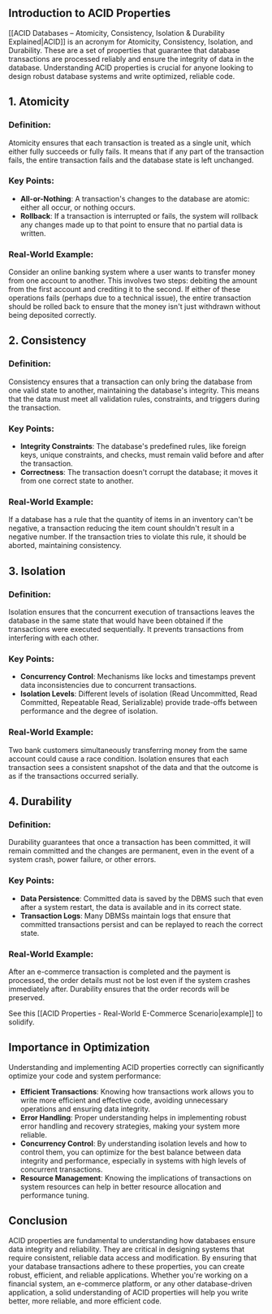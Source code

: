 ## Introduction to ACID Properties

[[ACID Databases – Atomicity, Consistency, Isolation & Durability Explained|ACID]] is an acronym for Atomicity, Consistency, Isolation, and Durability. These are a set of properties that guarantee that database transactions are processed reliably and ensure the integrity of data in the database. Understanding ACID properties is crucial for anyone looking to design robust database systems and write optimized, reliable code.

## 1. Atomicity

### Definition:
Atomicity ensures that each transaction is treated as a single unit, which either fully succeeds or fully fails. It means that if any part of the transaction fails, the entire transaction fails and the database state is left unchanged.

### Key Points:
- **All-or-Nothing**: A transaction's changes to the database are atomic: either all occur, or nothing occurs.
- **Rollback**: If a transaction is interrupted or fails, the system will rollback any changes made up to that point to ensure that no partial data is written.

### Real-World Example:
Consider an online banking system where a user wants to transfer money from one account to another. This involves two steps: debiting the amount from the first account and crediting it to the second. If either of these operations fails (perhaps due to a technical issue), the entire transaction should be rolled back to ensure that the money isn't just withdrawn without being deposited correctly.

## 2. Consistency

### Definition:
Consistency ensures that a transaction can only bring the database from one valid state to another, maintaining the database's integrity. This means that the data must meet all validation rules, constraints, and triggers during the transaction.

### Key Points:
- **Integrity Constraints**: The database's predefined rules, like foreign keys, unique constraints, and checks, must remain valid before and after the transaction.
- **Correctness**: The transaction doesn't corrupt the database; it moves it from one correct state to another.

### Real-World Example:
If a database has a rule that the quantity of items in an inventory can't be negative, a transaction reducing the item count shouldn't result in a negative number. If the transaction tries to violate this rule, it should be aborted, maintaining consistency.

## 3. Isolation

### Definition:
Isolation ensures that the concurrent execution of transactions leaves the database in the same state that would have been obtained if the transactions were executed sequentially. It prevents transactions from interfering with each other.

### Key Points:
- **Concurrency Control**: Mechanisms like locks and timestamps prevent data inconsistencies due to concurrent transactions.
- **Isolation Levels**: Different levels of isolation (Read Uncommitted, Read Committed, Repeatable Read, Serializable) provide trade-offs between performance and the degree of isolation.

### Real-World Example:
Two bank customers simultaneously transferring money from the same account could cause a race condition. Isolation ensures that each transaction sees a consistent snapshot of the data and that the outcome is as if the transactions occurred serially.

## 4. Durability

### Definition:
Durability guarantees that once a transaction has been committed, it will remain committed and the changes are permanent, even in the event of a system crash, power failure, or other errors.

### Key Points:
- **Data Persistence**: Committed data is saved by the DBMS such that even after a system restart, the data is available and in its correct state.
- **Transaction Logs**: Many DBMSs maintain logs that ensure that committed transactions persist and can be replayed to reach the correct state.

### Real-World Example:
After an e-commerce transaction is completed and the payment is processed, the order details must not be lost even if the system crashes immediately after. Durability ensures that the order records will be preserved.

See this [[ACID Properties - Real-World E-Commerce Scenario|example]] to solidify.
## Importance in Optimization

Understanding and implementing ACID properties correctly can significantly optimize your code and system performance:

- **Efficient Transactions**: Knowing how transactions work allows you to write more efficient and effective code, avoiding unnecessary operations and ensuring data integrity.
- **Error Handling**: Proper understanding helps in implementing robust error handling and recovery strategies, making your system more reliable.
- **Concurrency Control**: By understanding isolation levels and how to control them, you can optimize for the best balance between data integrity and performance, especially in systems with high levels of concurrent transactions.
- **Resource Management**: Knowing the implications of transactions on system resources can help in better resource allocation and performance tuning.

## Conclusion

ACID properties are fundamental to understanding how databases ensure data integrity and reliability. They are critical in designing systems that require consistent, reliable data access and modification. By ensuring that your database transactions adhere to these properties, you can create robust, efficient, and reliable applications. Whether you're working on a financial system, an e-commerce platform, or any other database-driven application, a solid understanding of ACID properties will help you write better, more reliable, and more efficient code.